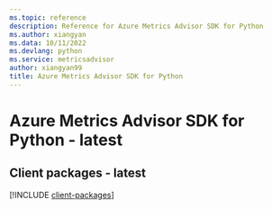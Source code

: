 ```yaml
---
ms.topic: reference
description: Reference for Azure Metrics Advisor SDK for Python
ms.author: xiangyan
ms.data: 10/11/2022
ms.devlang: python
ms.service: metricsadvisor
author: xiangyan99
title: Azure Metrics Advisor SDK for Python
---
```

# Azure Metrics Advisor SDK for Python - latest

## Client packages - latest
[!INCLUDE [client-packages](metrics-advisor-client-index.md)]